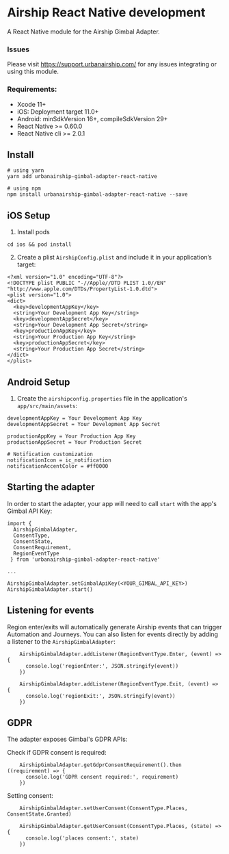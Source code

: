 # Airship React Native development

A React Native module for the Airship Gimbal Adapter.

### Issues

Please visit https://support.urbanairship.com/ for any issues integrating or using this module.

### Requirements:
 - Xcode 11+
 - iOS: Deployment target 11.0+
 - Android: minSdkVersion 16+, compileSdkVersion 29+
 - React Native >= 0.60.0
 - React Native cli >= 2.0.1

## Install

```
# using yarn
yarn add urbanairship-gimbal-adapter-react-native

# using npm
npm install urbanairship-gimbal-adapter-react-native --save
```

## iOS Setup

1) Install pods
```
cd ios && pod install
```

2) Create a plist `AirshipConfig.plist` and include it in your application’s target:
```
<?xml version="1.0" encoding="UTF-8"?>
<!DOCTYPE plist PUBLIC "-//Apple//DTD PLIST 1.0//EN" "http://www.apple.com/DTDs/PropertyList-1.0.dtd">
<plist version="1.0">
<dict>
  <key>developmentAppKey</key>
  <string>Your Development App Key</string>
  <key>developmentAppSecret</key>
  <string>Your Development App Secret</string>
  <key>productionAppKey</key>
  <string>Your Production App Key</string>
  <key>productionAppSecret</key>
  <string>Your Production App Secret</string>
</dict>
</plist>
```

## Android Setup

1) Create the `airshipconfig.properties` file in the application's `app/src/main/assets`:
```
developmentAppKey = Your Development App Key
developmentAppSecret = Your Development App Secret

productionAppKey = Your Production App Key
productionAppSecret = Your Production Secret

# Notification customization
notificationIcon = ic_notification
notificationAccentColor = #ff0000
```

## Starting the adapter

In order to start the adapter, your app will need to call `start` with the app's Gimbal API Key:

```
import {
  AirshipGimbalAdapter,
  ConsentType,
  ConsentState,
  ConsentRequirement,
  RegionEventType
 } from 'urbanairship-gimbal-adapter-react-native'

...

AirshipGimbalAdapter.setGimbalApiKey(<YOUR_GIMBAL_API_KEY>)
AirshipGimbalAdapter.start()
```

## Listening for events

Region enter/exits will automatically generate Airship events that can trigger Automation and Journeys. You can also listen for events directly by adding a listener to the `AirshipGimbalAdapter`:

```
    AirshipGimbalAdapter.addListener(RegionEventType.Enter, (event) => {
      console.log('regionEnter:', JSON.stringify(event))
    })

    AirshipGimbalAdapter.addListener(RegionEventType.Exit, (event) => {
      console.log('regionExit:', JSON.stringify(event))
    })
```

## GDPR

The adapter exposes Gimbal's GDPR APIs:


Check if GDPR consent is required:
```
    AirshipGimbalAdapter.getGdprConsentRequirement().then ((requirement) => {
      console.log('GDPR consent required:', requirement)
    })
```

Setting consent:
```
    AirshipGimbalAdapter.setUserConsent(ConsentType.Places, ConsentState.Granted)

    AirshipGimbalAdapter.getUserConsent(ConsentType.Places, (state) => {
      console.log('places consent:', state)
    })
```
